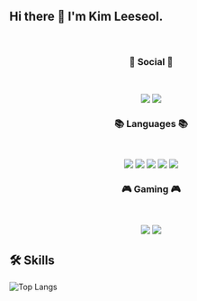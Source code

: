 
<h2>Hi there 👋 I'm Kim Leeseol.</h2><br>
<h3 align="center"><b>💌 Social 💌 </b></h3>
</br>
<p align="center">
<a href="mailto:leeseolk@gmail.com" target="_blank"><img src="https://img.shields.io/badge/leeseolk@gmail.com-EA4335?style=flat-square&logo=Gmail&logoColor=white"/></a>
  <a href="https://www.instagram.com/lanuitneigeuse/" target="_blank"><img src="https://img.shields.io/badge/instagram-E4405F?style=flat-square&logo=Instagram&logoColor=white"/></a>
</p>

<h3 align="center"><b>📚 Languages 📚</b></h3>
</br>
<p align="center">
<img src="https://img.shields.io/badge/html-E34F26?style=for-the-badge&logo=html5&logoColor=white">
<img src="https://img.shields.io/badge/css-1572B6?style=for-the-badge&logo=css3&logoColor=white">
  <img src="https://img.shields.io/badge/javascript-F7DF1E?style=for-the-badge&logo=javascript&logoColor=black">
<img src="https://img.shields.io/badge/jquery-0769AD?style=for-the-badge&logo=jquery&logoColor=white">
<img src="https://img.shields.io/badge/c%23-%23239120.svg?style=for-the-badge&logo=c-sharp&logoColor=white"/>
</p>

<h3 align="center"><b>🎮 Gaming 🎮</b></h3>
</br>
<p align="center">
<img src="https://img.shields.io/badge/unity-%23000000.svg?style=for-the-badge&logo=unity&logoColor=white"/>
<img src="https://img.shields.io/badge/unrealengine-%23313131.svg?style=for-the-badge&logo=unrealengine&logoColor=white"/>
</p>

## 🛠️ Skills 

![Top Langs]([https://github-readme-stats.vercel.app/api/top-langs/?username=leeseolk&layout=compact&theme=tokyonight](https://github-readme-stats.vercel.app/api/top-langs/?username=leeseolk&layout=compact&theme=tokyonight)https://github-readme-stats.vercel.app/api/top-langs/?username=leeseolk&layout=compact&theme=tokyonight)
